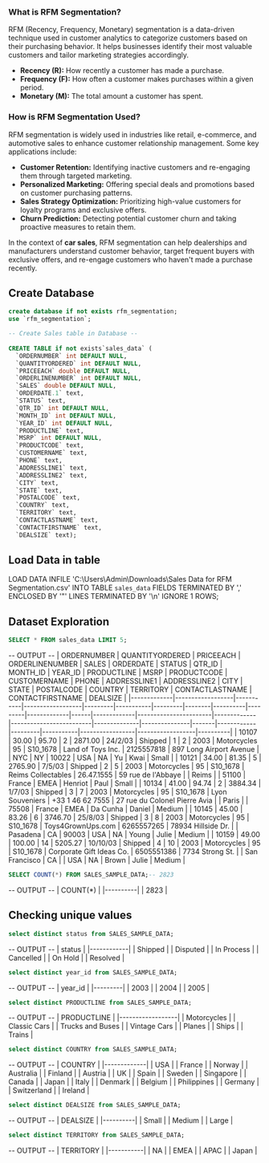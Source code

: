 ### What is RFM Segmentation?

RFM (Recency, Frequency, Monetary) segmentation is a data-driven technique used in customer analytics to categorize customers based on their purchasing behavior. It helps businesses identify their most valuable customers and tailor marketing strategies accordingly.

- **Recency (R):** How recently a customer has made a purchase.
- **Frequency (F):** How often a customer makes purchases within a given period.
- **Monetary (M):** The total amount a customer has spent.

### How is RFM Segmentation Used?

RFM segmentation is widely used in industries like retail, e-commerce, and automotive sales to enhance customer relationship management. Some key applications include:

- **Customer Retention:** Identifying inactive customers and re-engaging them through targeted marketing.
- **Personalized Marketing:** Offering special deals and promotions based on customer purchasing patterns.
- **Sales Strategy Optimization:** Prioritizing high-value customers for loyalty programs and exclusive offers.
- **Churn Prediction:** Detecting potential customer churn and taking proactive measures to retain them.

In the context of **car sales**, RFM segmentation can help dealerships and manufacturers understand customer behavior, target frequent buyers with exclusive offers, and re-engage customers who haven't made a purchase recently.

## Create Database 
```sql
create database if not exists rfm_segmentation;
use `rfm_segmentation`;

-- Create Sales table in Database --
 
CREATE TABLE if not exists`sales_data` (
  `ORDERNUMBER` int DEFAULT NULL,
  `QUANTITYORDERED` int DEFAULT NULL,
  `PRICEEACH` double DEFAULT NULL,
  `ORDERLINENUMBER` int DEFAULT NULL,
  `SALES` double DEFAULT NULL,
  `ORDERDATE.1` text,
  `STATUS` text,
  `QTR_ID` int DEFAULT NULL,
  `MONTH_ID` int DEFAULT NULL,
  `YEAR_ID` int DEFAULT NULL,
  `PRODUCTLINE` text,
  `MSRP` int DEFAULT NULL,
  `PRODUCTCODE` text,
  `CUSTOMERNAME` text,
  `PHONE` text,
  `ADDRESSLINE1` text,
  `ADDRESSLINE2` text,
  `CITY` text,
  `STATE` text,
  `POSTALCODE` text,
  `COUNTRY` text,
  `TERRITORY` text,
  `CONTACTLASTNAME` text,
  `CONTACTFIRSTNAME` text,
  `DEALSIZE` text);
  ```
  ## Load Data in table 
  LOAD DATA INFILE 'C:\Users\Admin\Downloads\Sales Data for RFM Segmentation.csv' 
INTO TABLE `sales_data`
FIELDS TERMINATED BY ',' 
ENCLOSED BY '"' 
LINES TERMINATED BY '\n'
IGNORE 1 ROWS;

## Dataset Exploration

```sql
SELECT * FROM sales_data LIMIT 5;
```
-- OUTPUT --
| ORDERNUMBER | QUANTITYORDERED | PRICEEACH | ORDERLINENUMBER | SALES   | ORDERDATE | STATUS  | QTR_ID | MONTH_ID | YEAR_ID | PRODUCTLINE | MSRP | PRODUCTCODE | CUSTOMERNAME          | PHONE       | ADDRESSLINE1            | ADDRESSLINE2 | CITY          | STATE | POSTALCODE | COUNTRY | TERRITORY | CONTACTLASTNAME | CONTACTFIRSTNAME | DEALSIZE |
|-------------|------------------|-----------|------------------|---------|-----------|---------|--------|----------|---------|-------------|------|-------------|-----------------------|-------------|-------------------------|--------------|---------------|-------|------------|---------|-----------|-----------------|------------------|----------|
| 10107       | 30.00            | 95.70     | 2                | 2871.00 | 24/2/03   | Shipped | 1      | 2        | 2003    | Motorcycles | 95   | S10_1678    | Land of Toys Inc.     | 2125557818  | 897 Long Airport Avenue |              | NYC           | NY    | 10022      | USA     | NA        | Yu              | Kwai             | Small    |
| 10121       | 34.00            | 81.35     | 5                | 2765.90 | 7/5/03    | Shipped | 2      | 5        | 2003    | Motorcycles | 95   | S10_1678    | Reims Collectables    | 26.47.1555  | 59 rue de l'Abbaye     |              | Reims         |       | 51100      | France  | EMEA       | Henriot         | Paul             | Small    |
| 10134       | 41.00            | 94.74     | 2                | 3884.34 | 1/7/03    | Shipped | 3      | 7        | 2003    | Motorcycles | 95   | S10_1678    | Lyon Souveniers       | +33 1 46 62 7555 | 27 rue du Colonel Pierre Avia |              | Paris         |       | 75508      | France  | EMEA       | Da Cunha        | Daniel           | Medium   |
| 10145       | 45.00            | 83.26     | 6                | 3746.70 | 25/8/03   | Shipped | 3      | 8        | 2003    | Motorcycles | 95   | S10_1678    | Toys4GrownUps.com     | 6265557265  | 78934 Hillside Dr.     |              | Pasadena      | CA    | 90003      | USA     | NA        | Young           | Julie            | Medium   |
| 10159       | 49.00            | 100.00    | 14               | 5205.27 | 10/10/03  | Shipped | 4      | 10       | 2003    | Motorcycles | 95   | S10_1678    | Corporate Gift Ideas Co. | 6505551386  | 7734 Strong St.        |              | San Francisco | CA    |            | USA     | NA        | Brown           | Julie            | Medium   |

```sql
SELECT COUNT(*) FROM SALES_SAMPLE_DATA;-- 2823
```
-- OUTPUT --
| COUNT(*) |
|----------|
| 2823     |

## Checking unique values
```sql
select distinct status from SALES_SAMPLE_DATA;
```
-- OUTPUT --
| status     |
|------------|
| Shipped    |
| Disputed   |
| In Process |
| Cancelled  |
| On Hold    |
| Resolved   |

```sql
select distinct year_id from SALES_SAMPLE_DATA;
```
-- OUTPUT --
| year_id |
|---------|
| 2003    |
| 2004    |
| 2005    |

```sql
select distinct PRODUCTLINE from SALES_SAMPLE_DATA;
```
-- OUTPUT --
| PRODUCTLINE      |
|------------------|
| Motorcycles      |
| Classic Cars     |
| Trucks and Buses |
| Vintage Cars     |
| Planes           |
| Ships            |
| Trains           |

```sql
select distinct COUNTRY from SALES_SAMPLE_DATA;
```
-- OUTPUT --
| COUNTRY     |
|-------------|
| USA         |
| France      |
| Norway      |
| Australia   |
| Finland     |
| Austria     |
| UK          |
| Spain       |
| Sweden      |
| Singapore   |
| Canada      |
| Japan       |
| Italy       |
| Denmark     |
| Belgium     |
| Philippines |
| Germany     |
| Switzerland |
| Ireland     |

```sql
select distinct DEALSIZE from SALES_SAMPLE_DATA;
```
-- OUTPUT --
| DEALSIZE |
|----------|
| Small    |
| Medium   |
| Large    |

```sql
select distinct TERRITORY from SALES_SAMPLE_DATA;
```
-- OUTPUT --
| TERRITORY |
|-----------|
| NA        |
| EMEA      |
| APAC      |
| Japan     |
